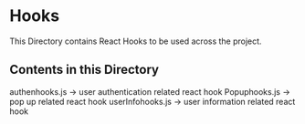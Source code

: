 <h1>Hooks</h1>
This Directory contains React Hooks to be used across the project.

<h2>Contents in this Directory</h2>
authenhooks.js -> user authentication related react hook
Popuphooks.js -> pop up related react hook
userInfohooks.js -> user information related react hook
